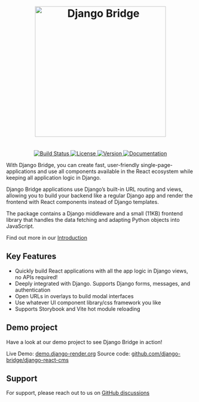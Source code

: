 <h1 align="center">
    <picture>
        <source media="(prefers-color-scheme: light)" srcset="website/static/img/django-render-text-black.svg">
        <source media="(prefers-color-scheme: dark)" srcset="website/static/img/django-render-text.svg">
        <img width="350" src="website/static/img/django-render-text-black.svg" alt="Django Bridge">
    </picture>
</h1>

<p align="center">
    <br>
    <a href="https://github.com/django-bridge/django-bridge/actions">
        <img src="https://github.com/django-bridge/django-bridge/workflows/Django%20Bridge%20CI/badge.svg" alt="Build Status" />
    </a>
    <a href="https://opensource.org/licenses/BSD-3-Clause">
        <img src="https://img.shields.io/badge/license-BSD-blue.svg" alt="License" />
    </a>
    <a href="https://pypi.python.org/pypi/django-bridge/">
        <img src="https://img.shields.io/pypi/v/django-bridge.svg" alt="Version" />
    </a>
    <a href="https://pypi.python.org/pypi/django-bridge/">
        <img src="https://img.shields.io/badge/Documentation-blue" alt="Documentation" />
    </a>
</p>

With Django Bridge, you can create fast, user-friendly single-page-applications and use all components available in the React ecosystem while keeping all application logic in Django.

Django Bridge applications use Django’s built-in URL routing and views, allowing you to build your backend like a regular Django app and render the frontend with React components instead of Django templates.

The package contains a Django middleware and a small (11KB) frontend library that handles the data fetching and adapting Python objects into JavaScript.

Find out more in our [Introduction](https://django-bridge.org/docs/introduction)

## Key Features

 - Quickly build React applications with all the app logic in Django views, no APIs required!
 - Deeply integrated with Django. Supports Django forms, messages, and authentication
 - Open URLs in overlays to build modal interfaces
 - Use whatever UI component library/css framework you like
 - Supports Storybook and Vite hot module reloading

## Demo project

Have a look at our demo project to see Django Bridge in action!

Live Demo: [demo.django-render.org](https://demo.django-render.org)
Source code: [github.com/django-bridge/django-react-cms](https://github.com/django-bridge/django-react-cms)

## Support

For support, please reach out to us on [GitHub discussions](https://github.com/django-bridge/django-bridge/discussions)
